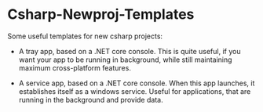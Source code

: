 # Csharp-Newproj-Templates

Some useful templates for new csharp projects:

- A tray app, based on a .NET core console. This is quite useful, if you want your app to be running in background, while still maintaining maximum cross-platform features.

- A service app, based on a .NET core console. When this app launches, it establishes itself as a windows service. Useful for applications, that are running in the background and provide data.
